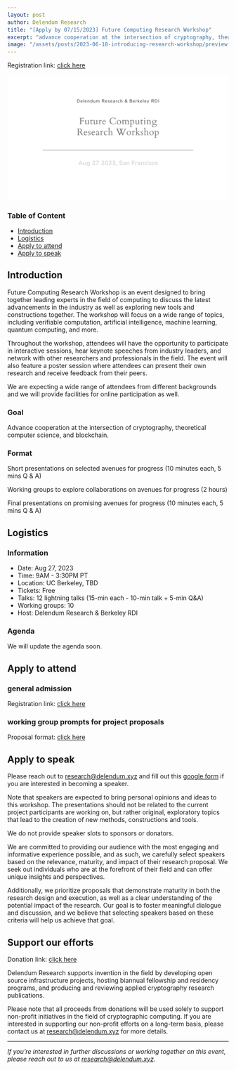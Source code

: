 ```yaml
---
layout: post
author: Delendum Research
title: "[Apply by 07/15/2023] Future Computing Research Workshop"
excerpt: "advance cooperation at the intersection of cryptography, theoretical computer science, and blockchain"
image: "/assets/posts/2023-06-18-introducing-research-workshop/preview.jpg"
---
```


Registration link: [click here](https://forms.gle/XMyNABxj2LGeMsbX9)

![graph](/assets/posts/2023-06-18-introducing-research-workshop/preview.jpg)

### Table of Content

- [Introduction](#introduction)
- [Logistics](#logistics)
- [Apply to attend](#apply-to-attend)
- [Apply to speak](#apply-to-speak)

## Introduction

Future Computing Research Workshop is an event designed to bring together leading experts in the field of computing to discuss the latest advancements in the industry as well as exploring new tools and constructions together. The workshop will focus on a wide range of topics, including verifiable computation, artificial intelligence, machine learning, quantum computing, and more.

Throughout the workshop, attendees will have the opportunity to participate in interactive sessions, hear keynote speeches from industry leaders, and network with other researchers and professionals in the field. The event will also feature a poster session where attendees can present their own research and receive feedback from their peers.

We are expecting a wide range of attendees from different backgrounds and we will provide facilities for online participation as well.

### Goal

Advance cooperation at the intersection of cryptography, theoretical computer science, and blockchain.

### Format

Short presentations on selected avenues for progress (10 minutes each, 5 mins Q & A)

Working groups to explore collaborations on avenues for progress (2 hours)

Final presentations on promising avenues for progress (10 minutes each, 5 mins Q & A)

## Logistics

### Information

- Date: Aug 27, 2023
- Time: 9AM - 3:30PM PT
- Location: UC Berkeley, TBD
- Tickets: Free
- Talks: 12 lightning talks (15-min each - 10-min talk + 5-min Q&A)
- Working groups: 10 
- Host: Delendum Research & Berkeley RDI

### Agenda

We will update the agenda soon.

## Apply to attend

### general admission

Registration link: [click here](https://forms.gle/XMyNABxj2LGeMsbX9)

### working group prompts for project proposals

Proposal format: [click here](https://docs.google.com/document/d/1ifj_uGrlaXbBMBRLjVeCkQc1MdfZrpEX/edit?usp=sharing&ouid=105337105111275177447&rtpof=true&sd=true)

## Apply to speak

Please reach out to research@delendum.xyz and fill out this [google form](https://docs.google.com/forms/d/e/1FAIpQLSc71LWseHL_Kmxi31fioBb8KIyBoVHD_7TkXCBi97WO79Jt0g/viewform) if you are interested in becoming a speaker.

Note that speakers are expected to bring personal opinions and ideas to this workshop. The presentations should not be related to the current project participants are working on, but rather original, exploratory topics that lead to the creation of new methods, constructions and tools.

We do not provide speaker slots to sponsors or donators.

We are committed to providing our audience with the most engaging and informative experience possible, and as such, we carefully select speakers based on the relevance, maturity, and impact of their research proposal. We seek out individuals who are at the forefront of their field and can offer unique insights and perspectives. 

Additionally, we prioritize proposals that demonstrate maturity in both the research design and execution, as well as a clear understanding of the potential impact of the research. Our goal is to foster meaningful dialogue and discussion, and we believe that selecting speakers based on these criteria will help us achieve that goal.

## Support our efforts

Donation link: [click here](https://www.eventbrite.com/e/606777867937)

Delendum Research supports invention in the field by developing open source infrastructure projects, hosting biannual fellowship and residency programs, and producing and reviewing applied cryptography research publications.

Please note that all proceeds from donations will be used solely to support non-profit initiatives in the field of cryptographic computing. If you are interested in supporting our non-profit efforts on a long-term basis, please contact us at research@delendum.xyz for more details.

__________________________________

_If you’re interested in further discussions or working together on this event, please reach out to us at research@delendum.xyz._






